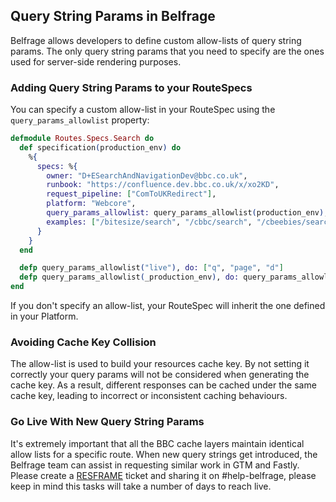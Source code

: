 ## Query String Params in Belfrage

Belfrage allows developers to define custom allow-lists of query string params. The only query string params that you need to specify are the ones used for server-side rendering purposes.

### Adding Query String Params to your RouteSpecs

You can specify a custom allow-list in your RouteSpec using the `query_params_allowlist` property:

```elixir
defmodule Routes.Specs.Search do
  def specification(production_env) do
    %{
      specs: %{
        owner: "D+ESearchAndNavigationDev@bbc.co.uk",
        runbook: "https://confluence.dev.bbc.co.uk/x/xo2KD",
        request_pipeline: ["ComToUKRedirect"],
        platform: "Webcore",
        query_params_allowlist: query_params_allowlist(production_env),
        examples: ["/bitesize/search", "/cbbc/search", "/cbeebies/search", "/search"]
      }
    }
  end

  defp query_params_allowlist("live"), do: ["q", "page", "d"]
  defp query_params_allowlist(_production_env), do: query_params_allowlist("live") ++ ["contentenv"]
end
```

If you don't specify an allow-list, your RouteSpec will inherit the one defined in your Platform.

### Avoiding Cache Key Collision

The allow-list is used to build your resources cache key. By not setting it correctly your query params will not be considered when generating the cache key. As a result, different responses can be cached under the same cache key, leading to incorrect or inconsistent caching behaviours.

### Go Live With New Query String Params

It's extremely important that all the BBC cache layers maintain identical allow lists for a specific route.
When new query strings get introduced, the Belfrage team can assist in requesting similar work in GTM and Fastly. Please create a [RESFRAME](https://jira.dev.bbc.co.uk/browse/RESFRAME) ticket and sharing it on #help-belfrage, please keep in mind this tasks will take a number of days to reach live.

